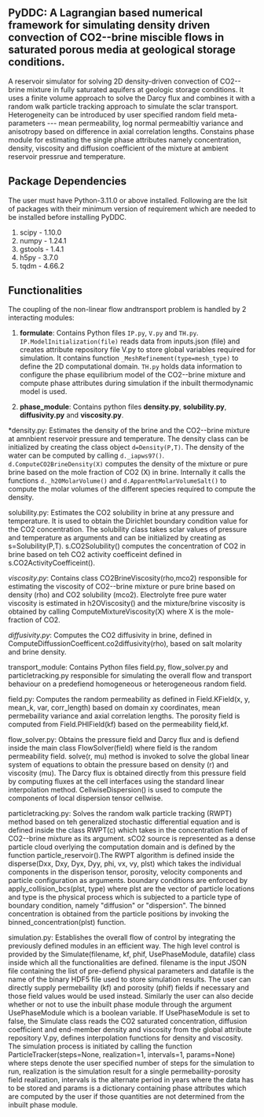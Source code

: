 ## PyDDC: A Lagrangian based numerical framework for simulating density driven convection of CO2--brine miscible flows in saturated porous media at geological storage conditions.
A reservoir simulator for solving 2D density-driven convection of CO2--brine mixture in fully saturated aquifers at geologic storage conditions. It uses a finite volume approach to solve the Darcy flux and combines it with a random walk particle tracking approach to simulate the sclar transport. Heterogeneity can be introduced by user specified random field meta-parameters --- mean permeability, log normal permeabiltiy variance and anisotropy based on difference in axial correlation lengths. Constains phase module for estimating the single phase attributes namely concentration, density, viscosity and diffusion coefficient of the mixture at ambient reservoir pressrue and temperature.

## Package Dependencies
The user must have Python-3.11.0 or above installed. Following are the lsit of packages with their minimum version of requirement which are needed to be installed before installing PyDDC. 
  1. scipy - 1.10.0
  2. numpy - 1.24.1
  3. gstools - 1.4.1
  4. h5py - 3.7.0
  5. tqdm - 4.66.2

## Functionalities
The coupling of the non-linear flow andtransport problem is handled by 2 interacting modules:


1. **formulate**: Contains Python files ```IP.py```, ```V.py``` and ```TH.py```. ```IP.ModelInitialization(file)``` reads data from inputs.json (file) and creates attribute repository file V.py to store global variables required for simulation. It contains function ```_MeshRefinement(type=mesh_type)``` to define the 2D computational domain. ```TH.py``` holds data information to configure the phase equilibrium model of the CO2--brine mixture and compute phase attributes during simulation if the inbuilt thermodynamic model is used.


2. **phase_module**: Contains python files **density.py**, **solubility.py**, **diffusivity.py** and **viscosity.py**.


  *density.py: Estimates the density of the brine and the CO2--brine mixture at amnbient reservoir pressure and temperature.
                 The density class can be initialized by creating the class object ```d=Density(P,T)```. The density of the water can be computed by
                 calling ```d._iapws97()```. ```d.ComputeCO2BrineDensity(X)``` computes the density of the mixture or pure brine based on the mole
                 fraction of CO2 (X) in brine. Internally it calls the functions ```d._h20MolarVolume()``` and ```d.ApparentMolarVolumeSalt()``` to
                 compute the molar volumes of the different species required to compute the density.


solubility.py: Estimates the CO2 solubility in brine at any pressure and temperature. It is used to obtain the Dirichlet
boundary condition value for the CO2 concentration. The solubility class takes sclar values of pressure and temperature as
arguments and can be initialized by creating as s=Solubility(P,T). s.CO2Solubility() computes the concentration of CO2 in
brine based on teh CO2 activity coefficeint defined in s.CO2ActivityCoefficeint().


*viscosity.py*: Contains class CO2BrineViscosity(rho,mco2) responsible for estimating the viscosity of CO2--brine mixture or
pure brine based on density (rho) and CO2 solubility (mco2). Electrolyte free pure water viscosity is estimated in
h2OViscosity() and the mixture/brine viscosity is obtained by calling ComputeMixtureViscosity(X) where X is the mole-
fraction of CO2.


*diffusivity.py*: Computes the CO2 diffusivity in brine, defined in ComputeDiffussionCoefficent.co2diffusivity(rho), based on
salt molarity and brine density.




transport_module: Contains Python files field.py, flow_solver.py and particletracking.py responsible for simulating
the overall flow and transport behaviour on a predefiend homogeneous or heterogeneous random field.


field.py:  Computes the random permeability as defined in Field.KField(x, y, mean_k, var, corr_length) based on domain xy
coordinates, mean permebaility variance and axial correlation lengths. The porosity field is computed from Field.PHIField(kf)
based on the permeability field,kf.


flow_solver.py: Obtains the pressure field and Darcy flux and is defiend inside the main class FlowSolver(field) where
field is the random permeability field. solve(r, mu) method is invoked to solve the global linear system of equations to
obtain the pressure based on density (r) and viscosity (mu). The Darcy flux is obtained directly from this pressure field by
computing fluxes at the cell interfaces using the standard linear interpolation method. CellwiseDispersion() is used to compute
the components of local dispersion tensor cellwise.


particletracking.py: Solves the random walk particle tracking (RWPT) method based on teh generalized stochastic differential
equation and is defined inside the class RWPT(c) which takes in the concentration field of CO2--brine mixture as its argument.
sCO2 source is represented as a dense particle cloud overlying the computation domain and is defined by the function
particle_reservoir().The RWPT algorithm is defined inside the disperse(Dxx, Dxy, Dyx, Dyy, phi, vx, vy, plst) which takes the
individual components in the disperison tensor, porosity, velocity components and particle configuration as arguments. boundary
conditions are enforced by apply_collision_bcs(plst, type) where plst are the vector of particle locations and type is the
physical process which is subjected to a particle type of boundary condition, namely "diffusion" or "dispersion". The binned
concentration is obtained from the particle positions by invoking the binned_concentration(plst) function.




simulation.py: Establishes the overall flow of control by integrating the previously defined modules in an efficient way. The high level control is provided by the Simulate(filename, kf, phif, UsePhaseModule, datafile) class inside which all the functionalities are defined. filename is the input JSON file containing the list of pre-defiend physical parameters and datafile is the name of the binary HDF5 file used to store simulation results. The user can directly supply permebaility (kf) and porosity (phif) fields if necessary and those field values would be used instead. Similarly the user can also decide whether or not to use the inbuilt phase module through the argument UsePhaseModule which is a boolean variable. If UsePhaseModule is set to false, the Simulate class reads the CO2 saturated concentration, diffusion coefficient and end-member density and viscosity from the global attribute repository V.py, defines interpolation functions for density and viscosity. The simulation process is initiated by calling the function ParticleTracker(steps=None, realization=1, intervals=1, params=None) where steps denote the user specified number of steps for the simulation to run, realization is the simulation result for a single permebaility-porosity field realization, intervals is the alternate period in years where the data has to be stored and params is a dictionary containing phase attributes which are computed by the user if those quantities are not determined from the inbuilt phase module.
